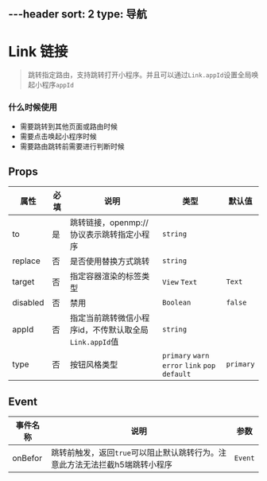 ---header
sort: 2
type: 导航
---
# Link 链接
> 跳转指定路由，支持跳转打开小程序。并且可以通过`Link.appId`设置全局唤起小程序`appId`


### 什么时候使用
 - 需要跳转到其他页面或路由时候
 - 需要点击唤起小程序时候
 - 需要路由跳转前需要进行判断时候


<demo>


## Props
| 属性 | 必填 | 说明 | 类型 | 默认值 |
| --- | --- | --- | --- | --- |
| to | 是 | 跳转链接，openmp:// 协议表示跳转指定小程序 | `string` |  |
| replace | 否 | 是否使用替换方式跳转 | `string` |  |
| target | 否 | 指定容器渲染的标签类型 | `View` `Text` | `Text` |
| disabled | 否 | 禁用 | `Boolean`  | `false` |
| appId | 否 | 指定当前跳转微信小程序id，不传默认取全局`Link.appId`值 | `string`  | |
| type | 否 | 按钮风格类型 | `primary` `warn` `error` `link` `pop` `default` | `primary` |

## Event
| 事件名称 | 说明 | 参数 |
| --- | --- | --- |
| onBefor | 跳转前触发，返回`true`可以阻止默认跳转行为。注意此方法无法拦截h5端跳转小程序 | `Event` |
